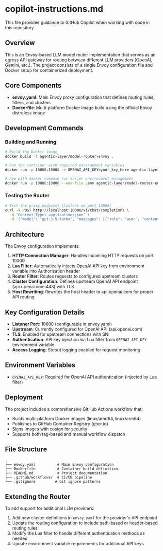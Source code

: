 # copilot-instructions.md

This file provides guidance to GitHub Copilot when working with code in this repository.

## Overview

This is an Envoy-based LLM model router implementation that serves as an egress API gateway for routing between different LLM providers (OpenAI, Gemini, etc.). The project consists of a single Envoy configuration file and Docker setup for containerized deployment.

## Core Components

- **envoy.yaml**: Main Envoy proxy configuration that defines routing rules, filters, and clusters
- **Dockerfile**: Multi-platform Docker image build using the official Envoy distroless image

## Development Commands

### Building and Running

```bash
# Build the Docker image
docker build -t agentic-layer/model-router-envoy .

# Run the container with required environment variables
docker run -p 10000:10000 -e OPENAI_API_KEY=your_key_here agentic-layer/model-router-envoy

# Run with docker-compose for easier environment management
docker run -p 10000:10000 --env-file .env agentic-layer/model-router-envoy
```

### Testing the Router

```bash
# Test the proxy endpoint (listens on port 10000)
curl -X POST http://localhost:10000/v1/chat/completions \
  -H "Content-Type: application/json" \
  -d '{"model": "gpt-3.5-turbo", "messages": [{"role": "user", "content": "Hello"}]}'
```

## Architecture

The Envoy configuration implements:

1. **HTTP Connection Manager**: Handles incoming HTTP requests on port 10000
2. **Lua Filter**: Automatically injects OpenAI API key from environment variable into Authorization header
3. **Router Filter**: Routes requests to configured upstream clusters
4. **Cluster Configuration**: Defines upstream OpenAI API endpoint (api.openai.com:443) with TLS
5. **Host Rewriting**: Rewrites the host header to api.openai.com for proper API routing

## Key Configuration Details

- **Listener Port**: 10000 (configurable in envoy.yaml)
- **Upstream**: Currently configured for OpenAI API (api.openai.com)
- **TLS**: Enabled for upstream connections with SNI
- **Authentication**: API key injection via Lua filter from `OPENAI_API_KEY` environment variable
- **Access Logging**: Stdout logging enabled for request monitoring

## Environment Variables

- `OPENAI_API_KEY`: Required for OpenAI API authentication (injected by Lua filter)

## Deployment

The project includes a comprehensive GitHub Actions workflow that:
- Builds multi-platform Docker images (linux/amd64, linux/arm64)
- Publishes to GitHub Container Registry (ghcr.io)
- Signs images with cosign for security
- Supports both tag-based and manual workflow dispatch

## File Structure

```
.
├── envoy.yaml          # Main Envoy configuration
├── Dockerfile          # Container build definition
├── README.md           # Project documentation
├── .github/workflows/  # CI/CD pipeline
└── .gitignore         # Git ignore patterns
```

## Extending the Router

To add support for additional LLM providers:

1. Add new cluster definitions in `envoy.yaml` for the provider's API endpoint
2. Update the routing configuration to include path-based or header-based routing rules
3. Modify the Lua filter to handle different authentication methods as needed
4. Update environment variable requirements for additional API keys